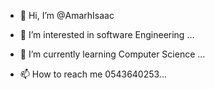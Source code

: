 - 👋 Hi, I’m @AmarhIsaac
- 👀 I’m interested in software Engineering ...
- 🌱 I’m currently learning Computer Science ...

- 📫 How to reach me 0543640253...

<!---
AmarhIsaac/AmarhIsaac is a ✨ special ✨ repository because its `README.md` (this file) appears on your GitHub profile.
You can click the Preview link to take a look at your changes.
--->
